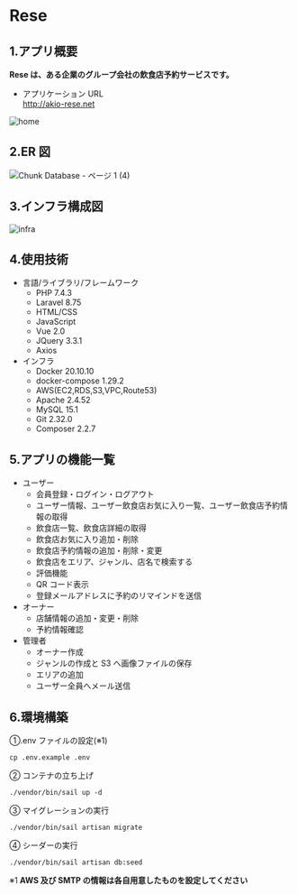 # Rese

## 1.アプリ概要

**Rese は、ある企業のグループ会社の飲食店予約サービスです。**

-   アプリケーション URL  
    http://akio-rese.net

![home](https://user-images.githubusercontent.com/91531795/155988990-ed1edf84-93d4-4bdc-97c5-536eb2c4f46a.PNG)

## 2.ER 図

![Chunk Database - ページ 1 (4)](https://user-images.githubusercontent.com/91531795/155963984-2aaa57e4-0beb-43aa-8a33-f5aab7ab6488.png)

## 3.インフラ構成図

![infra](https://user-images.githubusercontent.com/91531795/156713046-1c6b51d3-8ee6-42d0-80be-24179abc2423.png)

## 4.使用技術

-   言語/ライブラリ/フレームワーク
    -   PHP 7.4.3
    -   Laravel 8.75
    -   HTML/CSS
    -   JavaScript
    -   Vue 2.0
    -   JQuery 3.3.1
    -   Axios
-   インフラ
    -   Docker 20.10.10
    -   docker-compose 1.29.2
    -   AWS(EC2,RDS,S3,VPC,Route53)
    -   Apache 2.4.52
    -   MySQL 15.1
    -   Git 2.32.0
    -   Composer 2.2.7

## 5.アプリの機能一覧

-   ユーザー
    -   会員登録・ログイン・ログアウト
    -   ユーザー情報、ユーザー飲食店お気に入り一覧、ユーザー飲食店予約情報の取得
    -   飲食店一覧、飲食店詳細の取得
    -   飲食店お気に入り追加・削除
    -   飲食店予約情報の追加・削除・変更
    -   飲食店をエリア、ジャンル、店名で検索する
    -   評価機能
    -   QR コード表示
    -   登録メールアドレスに予約のリマインドを送信
-   オーナー
    -   店舗情報の追加・変更・削除
    -   予約情報確認
-   管理者
    -   オーナー作成
    -   ジャンルの作成と S3 へ画像ファイルの保存
    -   エリアの追加
    -   ユーザー全員へメール送信

## 6.環境構築

①.env ファイルの設定(※1)

```
cp .env.example .env
```

② コンテナの立ち上げ

```
./vendor/bin/sail up -d
```

③ マイグレーションの実行

```
./vendor/bin/sail artisan migrate
```

④ シーダーの実行

```
./vendor/bin/sail artisan db:seed
```

※1 **AWS 及び SMTP の情報は各自用意したものを設定してください**

